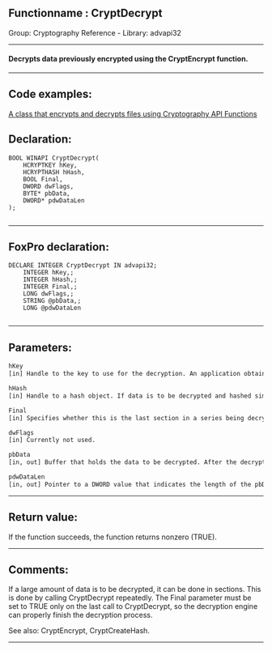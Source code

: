 <link rel="stylesheet" type="text/css" href="../../css/win32api.css">  
<link rel="stylesheet" href="https://cdnjs.cloudflare.com/ajax/libs/font-awesome/4.7.0/css/font-awesome.min.css">

## Functionname : CryptDecrypt
Group: Cryptography Reference - Library: advapi32    
***  


#### Decrypts data previously encrypted using the CryptEncrypt function.
***  


## Code examples:
[A class that encrypts and decrypts files using Cryptography API Functions](../../samples/sample_511.md)  

## Declaration:
```foxpro  
BOOL WINAPI CryptDecrypt(
	HCRYPTKEY hKey,
	HCRYPTHASH hHash,
	BOOL Final,
	DWORD dwFlags,
	BYTE* pbData,
	DWORD* pdwDataLen
);
  
```  
***  


## FoxPro declaration:
```foxpro  
DECLARE INTEGER CryptDecrypt IN advapi32;
	INTEGER hKey,;
	INTEGER hHash,;
	INTEGER Final,;
	LONG dwFlags,;
	STRING @pbData,;
	LONG @pdwDataLen
  
```  
***  


## Parameters:
```txt  
hKey
[in] Handle to the key to use for the decryption. An application obtains this handle by using either the CryptGenKey, CryptDeriveKey or CryptImportKey function.

hHash
[in] Handle to a hash object. If data is to be decrypted and hashed simultaneously, a handle to a hash object is passed in this parameter.

Final
[in] Specifies whether this is the last section in a series being decrypted. This value is TRUE if this is the last or only block.

dwFlags
[in] Currently not used.

pbData
[in, out] Buffer that holds the data to be decrypted. After the decryption has been performed, the plaintext is placed back into this same buffer.

pdwDataLen
[in, out] Pointer to a DWORD value that indicates the length of the pbData buffer. Before calling this function, the calling application sets the DWORD value to the number of bytes to be decrypted.  
```  
***  


## Return value:
If the function succeeds, the function returns nonzero (TRUE).  
***  


## Comments:
If a large amount of data is to be decrypted, it can be done in sections. This is done by calling CryptDecrypt repeatedly. The Final parameter must be set to TRUE only on the last call to CryptDecrypt, so the decryption engine can properly finish the decryption process.  
  
See also: CryptEncrypt, CryptCreateHash.  
  
***  


